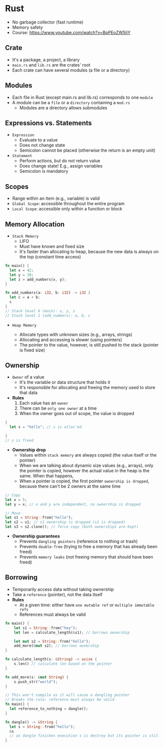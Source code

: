 # Rust

- No garbage collector (fast runtime)
- Memory safety
- Course: <https://www.youtube.com/watch?v=BpPEoZW5IiY>

## Crate

- It's a package, a project, a library
- `main.rs` and `lib.rs` are the crates' root
- Each crate can have several modules (a file or a directory)

## Modules

- Each file in Rust (except main.rs and lib.rs) corresponds to one `module`
- A module can be a `file` or a `directory` containing a `mod.rs`
  - Modules are a directory allows submodules

## Expressions vs. Statements

- `Expression`
  - Evaluate to a value
  - Does not change state
  - Semicolon cannot be placed (otherwise the return is an empty unit)
- `Statement`
  - Perform actions, but do not return value
  - Does change state! E.g., assign variables
  - Semicolon is mandatory

## Scopes

- Range within an item (e.g., variable) is valid
- `Global Scope`: accessible throughout the entire program
- `Local Scope`: accessible only within a function or block

## Memory Allocation

- `Stack Memory`
  - LIFO
  - Must have known and fixed size
  - It's faster than allocating to heap, because the new data is always on the top (constant time access)

```rust
fn main() {
  let x = 42;
  let y = 10;
  let z = add_numbers(x, y);
}

fn add_numbers(a: i32, b: i32) -> i32 {
  let c = a + b;
  c
}
// Stack level 0 (main): x, y, z
// Stack level 1 (add_numbers): a, b, c
```

- `Heap Memory`

  - Allocate types with unknown sizes (e.g., arrays, strings)
  - Allocating and accessing is slower (using pointers)
  - The pointer to the value, however, is still pushed to the stack (pointer is fixed size)

## Ownership

- `Owner` of a value
  - It's the variable or data structure that holds it
  - It's responsible for allocating and freeing the memory used to store that data
- **Rules**
  1. Each value has an `owner`
  1. There can be `only one owner` at a time
  1. When the owner goes out of scope, the value is dropped

```rust
{
  let s = "hello"; // s is alloc'ed

}
// s is freed
```

- **Ownership drop**
  - Values within `stack memory` are always copied (the value itself or the pointer)
  - When we are talking about dynamic size values (e.g., arrays), only the pointer is copied, however the actual value in the heap is the same. When that happens,
  - When a pointer is copied, the first pointer `ownership is dropped`, because there can't be 2 owners at the same time

```rust
// Copy
let x = 5;
let y = x; // x and y are independent, no ownership is dropped

// Move
let s1 = String::from("hello");
let s2 = s1; // s1 ownership is dropped (s1 is dropped)
let s3 = s2.clone(); // force copy (both ownerships are kept)
```

- **Ownership guarantees**
  - Prevents `dangling pointers` (reference to nothing or trash)
  - Prevents `double-free` (trying to free a memory that has already been freed)
  - Prevents `memory leaks` (not freeing memory that should have been freed)

## Borrowing

- Temporarily access data without taking ownership
- Take a `reference` (pointer), not the data itself
- **Rules**
  - At a given time: either have `one mutable ref` or `multiple immutable refs`
  - References must always be valid

```rust
fn main() {
    let s1 = String::from("hey");
    let len = calculate_length(&s1); // borrows ownership

    let mut s2 = String::from("hello");
    add_more(&mut s2); // borrows ownership
}

fn calculate_length(s: &String) -> usize {
    s.len() // calculate len based on the pointer
}

fn add_more(s: &mut String) {
    s.push_str("world");
}
```

```rust
// This won't compile as it will cause a dangling pointer
// Breaks the rule: reference must always be valid
fn main() {
  let reference_to_nothing = dangle();
}

fn dangle() -> &String {
  let s = String::from("hello");
  &s
  // as dangle finishes execution s is destroy but its pointer is still returned
}
```
